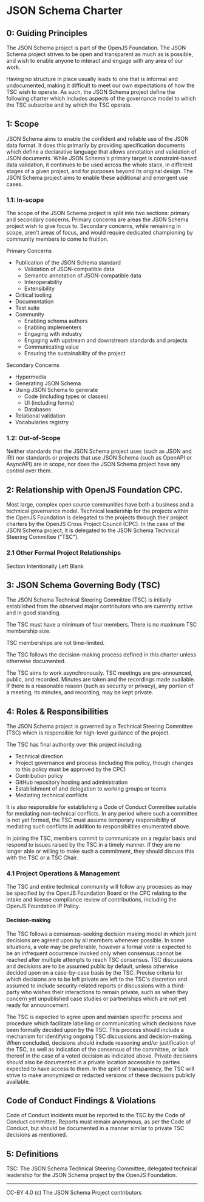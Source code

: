 # JSON Schema Charter
<!-- This document is managed in the json-schema-org/community GitHub repository. Please do NOT modify this file in another repository as changes may be overridden. -->

## 0: Guiding Principles
The JSON Schema project is part of the OpenJS Foundation. The JSON Schema project strives to be open and transparent as much as is possible, and wish to enable anyone to interact and engage with any area of our work.

Having no structure in place usually leads to one that is informal and undocumented, making it difficult to meet our own expectations of how the TSC wish to operate. As such, the JSON Schema project define the following charter which includes aspects of the governance model to which the TSC subscribe and by which the TSC operate.

## 1: Scope
JSON Schema aims to enable the confident and reliable use of the JSON data format. It does this primarily by providing specification documents which define a declarative language that allows annotation and validation of JSON documents.
While JSON Schema's primary target is constraint-based data validation, it continues to be used across the whole stack, in different stages of a given project, and for purposes beyond its original design. The JSON Schema project aims to enable these additional and emergent use cases.

### 1.1: In-scope
The scope of the JSON Schema project is split into two sections: primary and secondary concerns.
Primary concerns are areas the JSON Schema project wish to give focus to. Secondary concerns, while remaining in scope, aren't areas of focus, and would require dedicated championing by community members to come to fruition.

Primary Concerns
- Publication of the JSON Schema standard
  - Validation of JSON-compatible data
  - Semantic annotation of JSON-compatible data
  - Interoperability
  - Extensibility
- Critical tooling
- Documentation
- Test suite
- Community
  - Enabling schema authors
  - Enabling implementers
  - Engaging with industry
  - Engaging with upstream and downstream standards and projects
  - Communicating value
  - Ensuring the sustainability of the project

Secondary Concerns
- Hypermedia
- Generating JSON Schema
- Using JSON Schema to generate
  - Code (including types or classes)
  - UI (including forms)
  - Databases
- Relational validation
- Vocabularies registry

### 1.2: Out-of-Scope
Neither standards that the JSON Schema project uses (such as JSON and IRI) nor standards or projects that use JSON Schema (such as OpenAPI or AsyncAPI) are in scope, nor does the JSON Schema project have any control over them.

## 2: Relationship with OpenJS Foundation CPC.
Most large, complex open source communities have both a business and a technical governance model. Technical leadership for the projects within the OpenJS Foundation is delegated to the projects through their project charters by the OpenJS Cross Project Council (CPC). In the case of the JSON Schema project, it is delegated to the JSON Schema Technical Steering Committee ("TSC").

### 2.1 Other Formal Project Relationships
Section Intentionally Left Blank

## 3: JSON Schema Governing Body (TSC)
The JSON Schema Technical Steering Committee (TSC) is initially established from the observed major contributors who are currently active and in good standing.

The TSC must have a minimum of four members. There is no maximum TSC membership size.

TSC memberships are not time-limited.

The TSC follows the decision-making process defined in this charter unless otherwise documented.

The TSC aims to work asynchronously. TSC meetings are pre-announced, public, and recorded. Minutes are taken and the recordings made available. If there is a reasonable reason (such as security or privacy), any portion of a meeting, its minutes, and recording, may be kept private.

## 4: Roles & Responsibilities

The JSON Schema project is governed by a Technical Steering Committee (TSC) which is responsible for high-level guidance of the project.

The TSC has final authority over this project including:

- Technical direction
- Project governance and process (including this policy, though changes to this policy must be approved by the CPC)
- Contribution policy
- GitHub repository hosting and administration
- Establishment of and delegation to working groups or teams
- Mediating technical conflicts

It is also responsible for establishing a Code of Conduct Committee suitable for mediating non-technical conflicts.
In any period where such a committee is not yet formed, the TSC must assume temporary responsibility of mediating such conflicts in addition to responsibilities enumerated above.

In joining the TSC, members commit to communicate on a regular basis and respond to issues raised by the TSC in a timely manner. If they are no longer able or willing to make such a commitment, they should discuss this with the TSC or a TSC Chair.

### 4.1 Project Operations & Management
The TSC and entire technical community will follow any processes as may be specified by the OpenJS Foundation Board or the CPC relating to the intake and license compliance review of contributions, including the OpenJS Foundation IP Policy.

#### Decision-making

The TSC follows a consensus-seeking decision making model in which joint decisions are agreed upon by all members whenever possible.
In some situations, a vote may be preferable, however a formal vote is expected to be an infrequent occurrence invoked only when consensus cannot be reached after multiple attempts to reach TSC consensus.
TSC discussions and decisions are to be assumed public by default, unless otherwise decided upon on a case-by-case basis by the TSC.
Precise criteria for which decisions are to be left private are left to the TSC's discretion and assumed to include security-related reports or discussions with a third-party who wishes their interactions to remain private, such as when they concern yet unpublished case studies or partnerships which are not yet ready for announcement.

The TSC is expected to agree upon and maintain specific process and procedure which facilitate labelling or communicating which decisions have been formally decided upon by the TSC.
This process should include a mechanism for identifying ongoing TSC discussions and decision-making.
When concluded, decisions should include reasoning and/or justification of the TSC, as well as indication of the consensus of the committee, or lack thereof in the case of a voted decision as indicated above.
Private decisions should also be documented in a private location accessible to parties expected to have access to them. In the spirit of transparency, the TSC will strive to make anonymized or redacted versions of these decisions publicly available.

## Code of Conduct Findings & Violations

Code of Conduct incidents must be reported to the TSC by the Code of Conduct committee.
Reports must remain anonymous, as per the Code of Conduct, but should be documented in a manner similar to private TSC decisions as mentioned.

## 5: Definitions

TSC: The JSON Schema Technical Steering Committee, delegated technical leadership for the JSON Schema project by the OpenJS Foundation.

---

CC-BY 4.0 (c) The JSON Schema Project contributors